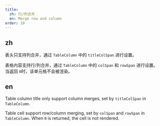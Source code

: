 ```yaml
---
title:
  zh: 行/列合并
  en: Merge row and column
order: 10
---
```


## zh

表头只支持列合并，通过 `TableColumn` 中的 `titleColSpan` 进行设置。

表格内容支持行/列合并，通过 `TableColumn` 中的 `colSpan` 和 `rowSpan` 进行设置。当返回 `0`时，该单元格不会被渲染。

## en

Table column title only support column merges, set by `titleColSpan` in `TableColumn`.

Table cell support row/column merging, set by `colSpan` and `rowSpan` in `TableColumn`. When `0` is returned, the cell is not rendered.
